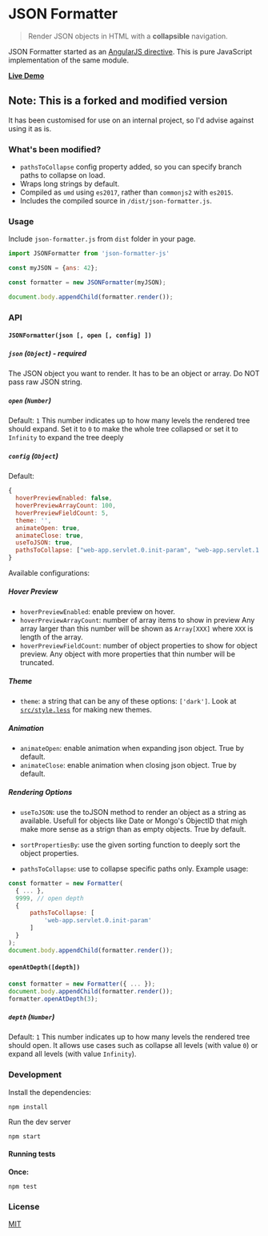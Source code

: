 # JSON Formatter

> Render JSON objects in HTML with a **collapsible** navigation.

JSON Formatter started as an [AngularJS directive](https://github.com/mohsen1/json-formatter). This is pure JavaScript implementation of the same module.

**[Live Demo](http://azimi.me/json-formatter-js/)**


## Note: This is a forked and modified version

It has been customised for use on an internal project, so I'd advise against using it as is.

### What's been modified?

- `pathsToCollapse` config property added, so you can specify branch paths to collapse on load.
- Wraps long strings by default.
- Compiled as `umd` using `es2017`, rather than `commonjs2` with `es2015`.
- Includes the compiled source in `/dist/json-formatter.js`.

### Usage

Include `json-formatter.js` from `dist` folder in your page.
```js
import JSONFormatter from 'json-formatter-js'

const myJSON = {ans: 42};

const formatter = new JSONFormatter(myJSON);

document.body.appendChild(formatter.render());

```

### API

#### `JSONFormatter(json [, open [, config] ])`

##### `json` (`Object`) - **required**
The JSON object you want to render. It has to be an object or array. Do NOT pass raw JSON string.
##### `open` (`Number`)
Default: `1`
This number indicates up to how many levels the rendered tree should expand. Set it to `0` to make the whole tree collapsed or set it to `Infinity` to expand the tree deeply
##### `config` (`Object`)
Default:
```js
{
  hoverPreviewEnabled: false,
  hoverPreviewArrayCount: 100,
  hoverPreviewFieldCount: 5,
  theme: '',
  animateOpen: true,
  animateClose: true,
  useToJSON: true,
  pathsToCollapse: ["web-app.servlet.0.init-param", "web-app.servlet.1.something-else"]
}
```
Available configurations:
##### Hover Preview
* `hoverPreviewEnabled`:  enable preview on hover.
* `hoverPreviewArrayCount`: number of array items to show in preview Any array larger than this number will be shown as `Array[XXX]` where `XXX` is length of the array.
* `hoverPreviewFieldCount`: number of object properties to show for object preview. Any object with more properties that thin number will be truncated.

##### Theme
* `theme`: a string that can be any of these options: `['dark']`. Look at [`src/style.less`](src/style.less) for making new themes.

##### Animation
* `animateOpen`: enable animation when expanding json object. True by default.
* `animateClose`: enable animation when closing json object. True by default.

##### Rendering Options
* `useToJSON`: use the toJSON method to render an object as a string as available. Usefull for objects like Date or Mongo's ObjectID that migh make more sense as a strign than as empty objects. True by default.

* `sortPropertiesBy`: use the given sorting function to deeply sort the object properties.

* `pathsToCollapse`: use to collapse specific paths only. Example usage:

```js
const formatter = new Formatter(
  { ... },
  9999, // open depth
  {
      pathsToCollapse: [
          'web-app.servlet.0.init-param'
      ]
  } 
);
document.body.appendChild(formatter.render());
```

#### `openAtDepth([depth])`

```js
const formatter = new Formatter({ ... });
document.body.appendChild(formatter.render());
formatter.openAtDepth(3);
```

##### `depth` (`Number`)
Default: `1`
This number indicates up to how many levels the rendered tree should open. It allows use cases such as collapse all levels (with value `0`) or expand all levels (with value `Infinity`).

### Development
Install the dependencies:

```
npm install
```

Run the dev server

```
npm start
```

#### Running tests

**Once:**

```shell
npm test
```

### License
[MIT](./LICENSE)
